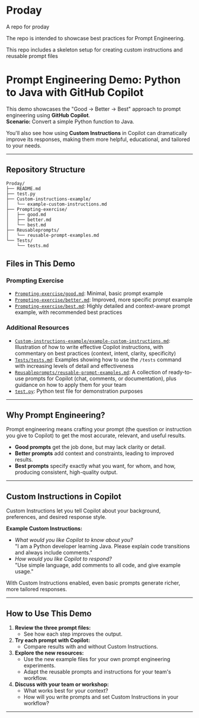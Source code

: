 # Proday
A repo for proday

The repo is intended to showcase best practices for Prompt Engineering.

This repo includes a skeleton setup for creating custom instructions and reusable prompt files

# Prompt Engineering Demo: Python to Java with GitHub Copilot

This demo showcases the "Good → Better → Best" approach to prompt engineering using **GitHub Copilot**.  
**Scenario:** Convert a simple Python function to Java.

You'll also see how using **Custom Instructions** in Copilot can dramatically improve its responses, making them more helpful, educational, and tailored to your needs.

---

## Repository Structure

```
Proday/
├── README.md
├── test.py
├── Custom-instructions-example/
│   └── example-custom-instructions.md
├── Prompting-exercise/
│   ├── good.md
│   ├── better.md
│   └── best.md
├── Reusableprompts/
│   └── reusable-prompt-examples.md
└── Tests/
    └── tests.md
```

## Files in This Demo

### Prompting Exercise
- [`Prompting-exercise/good.md`](Prompting-exercise/good.md): Minimal, basic prompt example
- [`Prompting-exercise/better.md`](Prompting-exercise/better.md): Improved, more specific prompt example
- [`Prompting-exercise/best.md`](Prompting-exercise/best.md): Highly detailed and context-aware prompt example, with recommended best practices

### Additional Resources
- [`Custom-instructions-example/example-custom-instructions.md`](Custom-instructions-example/example-custom-instructions.md): Illustration of how to write effective Copilot instructions, with commentary on best practices (context, intent, clarity, specificity)
- [`Tests/tests.md`](Tests/tests.md): Examples showing how to use the `/tests` command with increasing levels of detail and effectiveness
- [`Reusableprompts/reusable-prompt-examples.md`](Reusableprompts/reusable-prompt-examples.md): A collection of ready-to-use prompts for Copilot (chat, comments, or documentation), plus guidance on how to apply them for your team
- [`test.py`](test.py): Python test file for demonstration purposes

---

## Why Prompt Engineering?

Prompt engineering means crafting your prompt (the question or instruction you give to Copilot) to get the most accurate, relevant, and useful results.

- **Good prompts** get the job done, but may lack clarity or detail.
- **Better prompts** add context and constraints, leading to improved results.
- **Best prompts** specify exactly what you want, for whom, and how, producing consistent, high-quality output.

---

## Custom Instructions in Copilot

Custom Instructions let you tell Copilot about your background, preferences, and desired response style.

**Example Custom Instructions:**
- _What would you like Copilot to know about you?_  
  "I am a Python developer learning Java. Please explain code transitions and always include comments."
- _How would you like Copilot to respond?_  
  "Use simple language, add comments to all code, and give example usage."

With Custom Instructions enabled, even basic prompts generate richer, more tailored responses.

---

## How to Use This Demo

1. **Review the three prompt files:**  
   - See how each step improves the output.
2. **Try each prompt with Copilot:**  
   - Compare results with and without Custom Instructions.
3. **Explore the new resources:**  
   - Use the new example files for your own prompt engineering experiments.
   - Adapt the reusable prompts and instructions for your team's workflow.
4. **Discuss with your team or workshop:**  
   - What works best for your context?
   - How will you write prompts and set Custom Instructions in your workflow?

---
